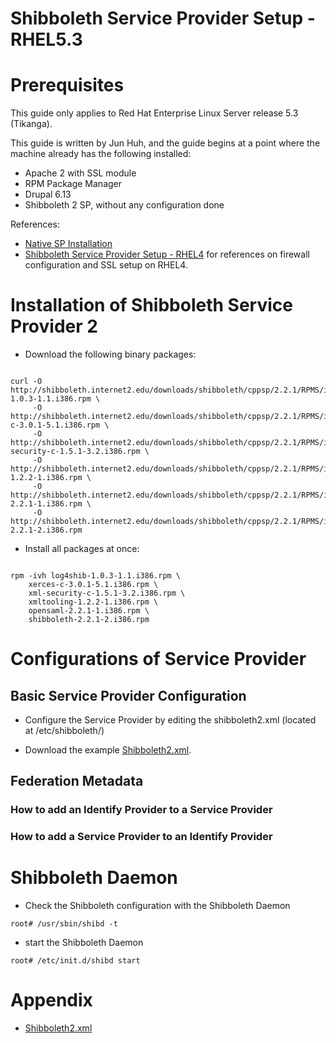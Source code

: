 # Shibboleth Service Provider Setup - RHEL5.3

# Prerequisites

This guide only applies to Red Hat Enterprise Linux Server release 5.3 (Tikanga).

This guide is written by Jun Huh, and the guide begins at a point where the machine already has the following installed:

- Apache 2 with SSL module
- RPM Package Manager
- Drupal 6.13
- Shibboleth 2 SP, without any configuration done

References:

- [Native SP Installation](https://spaces.internet2.edu/display/SHIB2/NativeSPLinuxInstall)
- [Shibboleth Service Provider Setup - RHEL4](shibboleth-service-provider-setup-rhel4.md) for references on firewall configuration and SSL setup on RHEL4.

# Installation of Shibboleth Service Provider 2

- Download the following binary packages:

``` 

curl -O http://shibboleth.internet2.edu/downloads/shibboleth/cppsp/2.2.1/RPMS/i386/RHE/5/log4shib-1.0.3-1.1.i386.rpm \
     -O http://shibboleth.internet2.edu/downloads/shibboleth/cppsp/2.2.1/RPMS/i386/RHE/5/xerces-c-3.0.1-5.1.i386.rpm \
     -O http://shibboleth.internet2.edu/downloads/shibboleth/cppsp/2.2.1/RPMS/i386/RHE/5/xml-security-c-1.5.1-3.2.i386.rpm \
     -O http://shibboleth.internet2.edu/downloads/shibboleth/cppsp/2.2.1/RPMS/i386/RHE/5/xmltooling-1.2.2-1.i386.rpm \
     -O http://shibboleth.internet2.edu/downloads/shibboleth/cppsp/2.2.1/RPMS/i386/RHE/5/opensaml-2.2.1-1.i386.rpm \
     -O http://shibboleth.internet2.edu/downloads/shibboleth/cppsp/2.2.1/RPMS/i386/RHE/5/shibboleth-2.2.1-2.i386.rpm

```

- Install all packages at once:

``` 

rpm -ivh log4shib-1.0.3-1.1.i386.rpm \
    xerces-c-3.0.1-5.1.i386.rpm \
    xml-security-c-1.5.1-3.2.i386.rpm \
    xmltooling-1.2.2-1.i386.rpm \
    opensaml-2.2.1-1.i386.rpm \
    shibboleth-2.2.1-2.i386.rpm

```

# Configurations of Service Provider

## Basic Service Provider Configuration

- Configure the Service Provider by editing the shibboleth2.xml (located at /etc/shibboleth/)

- Download the example [Shibboleth2.xml](/wiki/spaces/BeSTGRID/pages/3818228455).

## Federation Metadata

### How to add an Identify Provider to a Service Provider

### How to add a Service Provider to an Identify Provider

# Shibboleth Daemon

- Check the Shibboleth configuration with the Shibboleth Daemon

``` 
root# /usr/sbin/shibd -t
```

- start the Shibboleth Daemon

``` 
root# /etc/init.d/shibd start
```

# Appendix

- [Shibboleth2.xml](/wiki/spaces/BeSTGRID/pages/3818228455)
